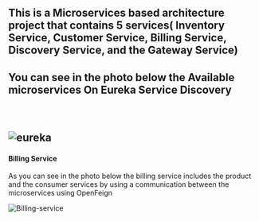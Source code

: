 <h2>This is a Microservices based architecture project that contains 5 services( Inventory Service, Customer Service, Billing Service, Discovery Service, and the Gateway Service)<h2>
<p>You can see in the photo below the Available microservices On Eureka Service Discovery<p> <br> <br>
<img src="https://user-images.githubusercontent.com/47062719/213543991-a07e4b1c-ac46-4a77-aff4-d9ae93ee236e.jpg" alt="eureka">
<h4>Billing Service</h4>
<p>As you can see in the photo below the billing service includes the product and the consumer services by using a communication between the microservices using OpenFeign</p>
<img src="https://user-images.githubusercontent.com/47062719/213544216-547e480c-c072-4079-accd-215e1fd420e5.jpg" alt="Billing-service">
